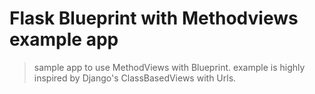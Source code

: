 # Flask Blueprint with Methodviews example app

>sample app to use MethodViews with Blueprint.
>example is highly inspired by Django's ClassBasedViews with Urls.
